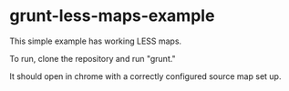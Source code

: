grunt-less-maps-example
=======================

This simple example has working LESS maps.

To run, clone the repository and run "grunt."

It should open in chrome with a correctly configured source map set up.
